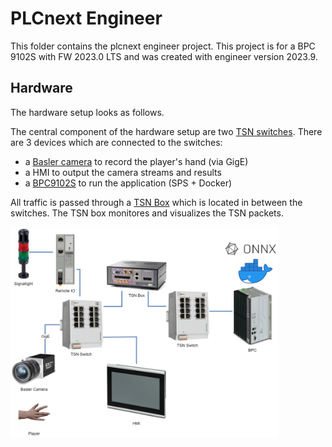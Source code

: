# PLCnext Engineer

This folder contains the plcnext engineer project.
This project is for a BPC 9102S with FW 2023.0 LTS and was created with engineer version 2023.9.

## Hardware

The hardware setup looks as follows.

The central component of the hardware setup are two [TSN switches](https://www.phoenixcontact.com/en-pc/2300-series-managed-tsn-switches).
There are 3 devices which are connected to the switches:

- a [Basler camera](https://docs.baslerweb.com/a2a1920-51gcbas) to record the player's hand (via GigE)
- a HMI to output the camera streams and results
- a [BPC9102S](https://www.phoenixcontact.com/en-pc/products/safety-controller-bpc-9102s-1246285) to run the application (SPS + Docker)

All traffic is passed through a [TSN Box](https://tsn.systems/en/test-measurement-solutions/) which is located in between the switches.
The TSN box monitores and visualizes the TSN packets.

<img src="../img/hardware.png" width="85%">
